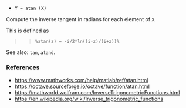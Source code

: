 - `Y = atan (X)`

Compute the inverse tangent in radians for each element of `X`.

This is defined as

> > `%atan(z) = -i/2*ln((i-z)/(i+z))%`

See also: `tan`, `atand`.

### References

- https://www.mathworks.com/help/matlab/ref/atan.html
- https://octave.sourceforge.io/octave/function/atan.html
- https://mathworld.wolfram.com/InverseTrigonometricFunctions.html
- https://en.wikipedia.org/wiki/Inverse_trigonometric_functions
